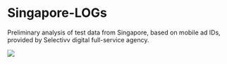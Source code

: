 # Singapore-LOGs
Preliminary analysis of test data from Singapore, based on mobile ad IDs, provided by Selectivv digital full-service agency. 

![](README.png)
